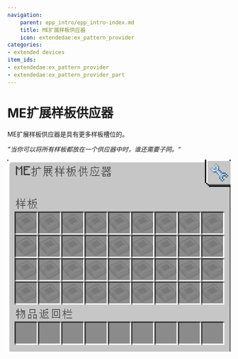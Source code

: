 ```yaml
---
navigation:
    parent: epp_intro/epp_intro-index.md
    title: ME扩展样板供应器
    icon: extendedae:ex_pattern_provider
categories:
- extended devices
item_ids:
- extendedae:ex_pattern_provider
- extendedae:ex_pattern_provider_part
---
```


# ME扩展样板供应器

<Row gap="20">
<BlockImage id="extendedae:ex_pattern_provider" scale="8"></BlockImage>
<BlockImage id="extendedae:ex_pattern_provider" p:push_direction="up" scale="8"></BlockImage>
<GameScene zoom="8" background="transparent">
  <ImportStructure src="../structure/cable_ex_pattern_provider.snbt"></ImportStructure>
</GameScene>
</Row>

ME扩展样板供应器是具有更多样板槽位的<ItemLink id="ae2:pattern_provider" />。

*”当你可以将所有样板都放在一个供应器中时，谁还需要子网。“*

![EPPGui](../pic/epp_gui.png)

